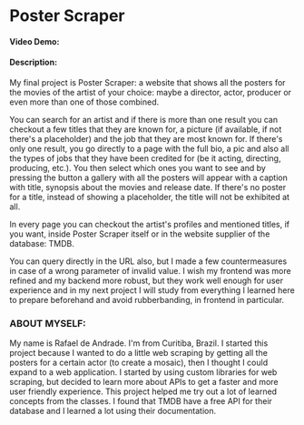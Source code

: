 # Poster Scraper
#### Video Demo:  <URL HERE>
#### Description:
My final project is Poster Scraper: a website that shows all the posters for the movies of the artist of your choice: maybe a director, actor, producer or even more than one of those combined. 

You can search for an artist and if there is more than one result you can checkout a few titles that they are known for, a picture (if available, if not there's a placeholder) and the job that they are most known for. If there's only one result, you go directly to a page with the full bio, a pic and also all the types of jobs that they have been credited for (be it acting, directing, producing, etc.). You then select which ones you want to see and by pressing the button a gallery with all the posters will appear with a caption with title, synopsis about the movies and release date. If there's no poster for a title, instead of showing a placeholder, the title will not be exhibited at all.

In every page you can checkout the artist's profiles and mentioned titles, if you want, inside Poster Scraper itself or in the website supplier of the database: TMDB.

You can query directly in the URL also, but I made a few countermeasures in case of a wrong parameter of invalid value. I wish my frontend was more refined and my backend more robust, but they work well enough for user experience and in my next project I will study from everything I learned here to prepare beforehand and avoid rubberbanding, in frontend in particular.

### ABOUT MYSELF: 
My name is Rafael de Andrade. I'm from Curitiba, Brazil. I started this project because I wanted to do a little web scraping by getting all the posters for a certain actor (to create a mosaic), then I thought I could expand to a web application. I started by using custom libraries for web scraping, but decided to learn more about APIs to get a faster and more user friendly experience. This project helped me try out a lot of learned concepts from the classes. I found that TMDB have a free API for their database and I learned a lot using their documentation.